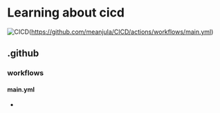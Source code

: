 # Learning about cicd

![CICD](https://github.com/meanjula/CICD/actions/workflows/main.yml/badge.svg?branch=main)(https://github.com/meanjula/CICD/actions/workflows/main.yml)

## .github

### workflows

#### main.yml

-
